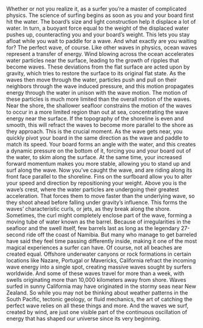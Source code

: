 Whether or not you realize it, as a surfer you’re a master  of complicated physics. The science of surfing begins as soon as you and your board  first hit the water. The board’s size and light construction  help it displace a lot of water. In turn, a buoyant force equal to the weight of the  displaced water pushes up, counteracting you and your board’s weight. This lets you stay afloat while  you wait to paddle for a wave. And what exactly are you waiting for? The perfect wave, of course. Like other waves in physics, ocean waves represent a transfer of energy. Wind blowing across the ocean accelerates  water particles near the surface, leading to the growth of ripples  that become waves. These deviations from the flat surface  are acted upon by gravity, which tries to restore the surface  to its original flat state. As the waves then move through the water, particles push and pull on their neighbors through the wave induced pressure, and this motion propagates energy through  the water in unison with the wave motion. The motion of these particles is much more limited than the  overall motion of the waves. Near the shore, the shallower seafloor constrains  the motion of the waves to occur in a more limited region  than out at sea, concentrating the wave energy  near the surface. If the topography of the shoreline  is even and smooth, this will refract the waves  to become more parallel to the shore as they approach. This is the crucial moment. As the wave gets near, you quickly pivot your board  in the same direction as the wave and paddle to match its speed. Your board forms an angle with the water, and this creates a dynamic pressure  on the bottom of it, forcing you and your board  out of the water, to skim along the surface. At the same time, your increased forward momentum  makes you more stable, allowing you to stand up  and surf along the wave. Now you’ve caught the wave, and are riding along its front  face parallel to the shoreline. Fins on the surfboard allow you to alter  your speed and direction by repositioning your weight. Above you is the wave’s crest, where the water particles are undergoing their greatest acceleration. That forces them to move faster  than the underlying wave, so they shoot ahead before falling under gravity’s influence. This forms the waves’ characteristic curls, or jets, as they break along the shore. Sometimes, the curl might completely  enclose part of the wave, forming a moving tube of water  known as the barrel. Because of irregularities in the seafloor  and the swell itself, few barrels last as long as the legendary  27-second ride off the coast of Namibia. But many who manage to get barreled have said they feel time  passing differently inside, making it one of the most magical  experiences a surfer can have. Of course, not all beaches are created equal. Offshore underwater canyons or rock formations in certain locations like Nazare, Portugal or Mavericks, California refract the incoming wave energy  into a single spot, creating massive waves  sought by surfers worldwide. And some of these waves travel  for more than a week, with swells originating more than 10,000  kilometers away from shore. Waves surfed in sunny California may have originated in the stormy  seas near New Zealand. So while you may not be thinking about  weather patterns in the South Pacific, tectonic geology, or fluid mechanics, the art of catching the perfect wave  relies on all these things and more. And the waves we surf, created by wind, are just one visible part of the  continuous oscillation of energy that has shaped our universe  since its very beginning. 